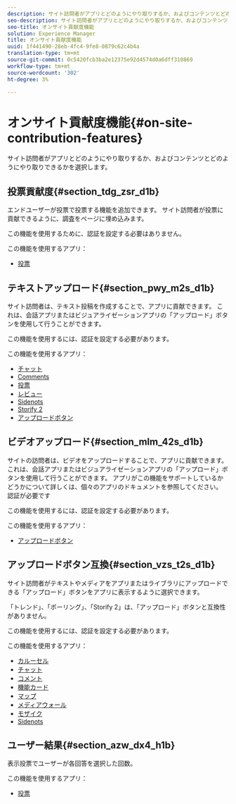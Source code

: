 ```yaml
---
description: サイト訪問者がアプリとどのようにやり取りするか、およびコンテンツとどのようにやり取りできるかを選択します。
seo-description: サイト訪問者がアプリとどのようにやり取りするか、およびコンテンツとどのようにやり取りできるかを選択します。
seo-title: オンサイト貢献度機能
solution: Experience Manager
title: オンサイト貢献度機能
uuid: 1f441490-28eb-4fc4-9fe8-0879c62c4b4a
translation-type: tm+mt
source-git-commit: 0c5420fcb3ba2e12375e92d4574d0a6dff310869
workflow-type: tm+mt
source-wordcount: '302'
ht-degree: 3%

---
```



# オンサイト貢献度機能{#on-site-contribution-features}

サイト訪問者がアプリとどのようにやり取りするか、およびコンテンツとどのようにやり取りできるかを選択します。

## 投票貢献度{#section_tdg_zsr_d1b}

エンドユーザーが投票で投票する機能を追加できます。 サイト訪問者が投票に貢献できるように、調査をページに埋め込みます。

この機能を使用するために、認証を設定する必要はありません。

この機能を使用するアプリ：

* [投票](../c-about-apps/c-polls-app/c-polls-app.md#c_polls_app)

## テキストアップロード{#section_pwy_m2s_d1b}

サイト訪問者は、テキスト投稿を作成することで、アプリに貢献できます。 これは、会話アプリまたはビジュアライゼーションアプリの「アップロード」ボタンを使用して行うことができます。

この機能を使用するには、認証を設定する必要があります。

この機能を使用するアプリ：

* [チャット](../c-about-apps/c-chat-app/c-chat-app.md#c_chat_app)
* [Comments](/help/using/c-about-apps/c-comments/c-comments.md)
* [投票](../c-about-apps/c-polls-app/c-polls-app.md#c_polls_app)
* [レビュー](../c-about-apps/c-reviews-app/c-reviews-app.md#c_reviews_app)
* [Sidenots](../c-about-apps/c-sidenotes-app/c-sidenotes-app.md#c_sidenotes_app)
* [Storify 2](../c-about-apps/c-storify2/c-storify2.md#c_storify2)
* [アップロードボタン](../c-about-apps/c-upload-button-app/c-upload-button-app.md#c_upload_button_app)

## ビデオアップロード{#section_mlm_42s_d1b}

サイトの訪問者は、ビデオをアップロードすることで、アプリに貢献できます。 これは、会話アプリまたはビジュアライゼーションアプリの「アップロード」ボタンを使用して行うことができます。 アプリがこの機能をサポートしているかどうかについて詳しくは、個々のアプリのドキュメントを参照してください。 認証が必要です

この機能を使用するには、認証を設定する必要があります。

この機能を使用するアプリ：

* [アップロードボタン](../c-about-apps/c-upload-button-app/c-upload-button-app.md#c_upload_button_app)

## アップロードボタン互換{#section_vzs_t2s_d1b}

サイト訪問者がテキストやメディアをアプリまたはライブラリにアップロードできる「アップロード」ボタンをアプリに表示するように選択できます。

「トレンド」、「ポーリング」、「Storify 2」は、「アップロード」ボタンと互換性がありません。

この機能を使用するには、認証を設定する必要があります。

この機能を使用するアプリ：

* [カルーセル](../c-about-apps/c-carousel-app/c-carousel-app.md#c_carousel_app)
* [チャット](../c-about-apps/c-chat-app/c-chat-app.md#c_chat_app)
* [コメント](/help/using/c-about-apps/c-comments/c-comments.md)
* [機能カード](../c-about-apps/c-feature-card-app/c-feature-card-app.md#c_feature_card_app)
* [マップ](../c-about-apps/c-map-app/c-map-app.md#c_map_app)
* [メディアウォール](../c-about-apps/c-media-wall-app/c-media-wall-app.md#c_media_wall_app)
* [モザイク](../c-about-apps/c-mosaic-app/c-mosaic-app.md#c_mosaic_app)
* [Sidenots](../c-about-apps/c-sidenotes-app/c-sidenotes-app.md#c_sidenotes_app)

## ユーザー結果{#section_azw_dx4_h1b}

表示投票でユーザーが各回答を選択した回数。

この機能を使用するアプリ：

* [投票](../c-about-apps/c-polls-app/c-polls-app.md#c_polls_app)

